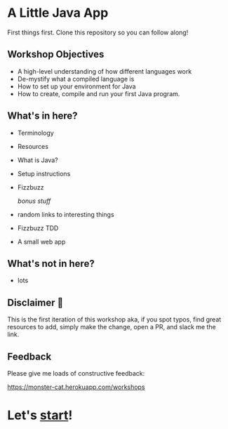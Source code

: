# A Little Java App
First things first. Clone this repository so you can follow along!

## Workshop Objectives
- A high-level understanding of how different languages work
- De-mystify what a compiled language is
- How to set up your environment for Java
- How to create, compile and run your first Java program.

## What's in here?
- Terminology
- Resources
- What is Java?
- Setup instructions
- Fizzbuzz

  _bonus stuff_
- random links to interesting things
- Fizzbuzz TDD
- A small web app

## What's not in here?
- lots


## Disclaimer :construction:
 This is the first iteration of this workshop aka, if you spot typos, find great resources to add, simply make the change, open a PR, and slack me the link.

## Feedback
Please give me loads of constructive feedback:

https://monster-cat.herokuapp.com/workshops

# Let's [start][1]!

[1]: ../master/chapter0-What_is_Java/README.md
